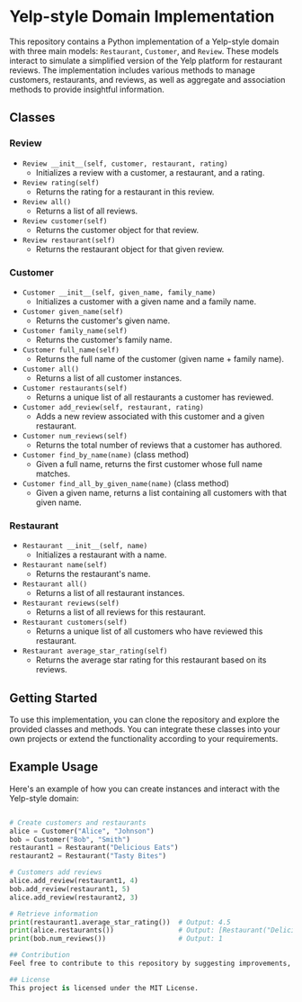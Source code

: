 # Yelp-style Domain Implementation

This repository contains a Python implementation of a Yelp-style domain with three main models: `Restaurant`, `Customer`, and `Review`. These models interact to simulate a simplified version of the Yelp platform for restaurant reviews. The implementation includes various methods to manage customers, restaurants, and reviews, as well as aggregate and association methods to provide insightful information.

## Classes

### Review

- `Review __init__(self, customer, restaurant, rating)`
  - Initializes a review with a customer, a restaurant, and a rating.
- `Review rating(self)`
  - Returns the rating for a restaurant in this review.
- `Review all()`
  - Returns a list of all reviews.
- `Review customer(self)`
  - Returns the customer object for that review.
- `Review restaurant(self)`
  - Returns the restaurant object for that given review.

### Customer

- `Customer __init__(self, given_name, family_name)`
  - Initializes a customer with a given name and a family name.
- `Customer given_name(self)`
  - Returns the customer's given name.
- `Customer family_name(self)`
  - Returns the customer's family name.
- `Customer full_name(self)`
  - Returns the full name of the customer (given name + family name).
- `Customer all()`
  - Returns a list of all customer instances.
- `Customer restaurants(self)`
  - Returns a unique list of all restaurants a customer has reviewed.
- `Customer add_review(self, restaurant, rating)`
  - Adds a new review associated with this customer and a given restaurant.
- `Customer num_reviews(self)`
  - Returns the total number of reviews that a customer has authored.
- `Customer find_by_name(name)` (class method)
  - Given a full name, returns the first customer whose full name matches.
- `Customer find_all_by_given_name(name)` (class method)
  - Given a given name, returns a list containing all customers with that given name.

### Restaurant

- `Restaurant __init__(self, name)`
  - Initializes a restaurant with a name.
- `Restaurant name(self)`
  - Returns the restaurant's name.
- `Restaurant all()`
  - Returns a list of all restaurant instances.
- `Restaurant reviews(self)`
  - Returns a list of all reviews for this restaurant.
- `Restaurant customers(self)`
  - Returns a unique list of all customers who have reviewed this restaurant.
- `Restaurant average_star_rating(self)`
  - Returns the average star rating for this restaurant based on its reviews.

## Getting Started

To use this implementation, you can clone the repository and explore the provided classes and methods. You can integrate these classes into your own projects or extend the functionality according to your requirements.

## Example Usage

Here's an example of how you can create instances and interact with the Yelp-style domain:

```python

# Create customers and restaurants
alice = Customer("Alice", "Johnson")
bob = Customer("Bob", "Smith")
restaurant1 = Restaurant("Delicious Eats")
restaurant2 = Restaurant("Tasty Bites")

# Customers add reviews
alice.add_review(restaurant1, 4)
bob.add_review(restaurant1, 5)
alice.add_review(restaurant2, 3)

# Retrieve information
print(restaurant1.average_star_rating())  # Output: 4.5
print(alice.restaurants())                # Output: [Restaurant("Delicious Eats"), Restaurant("Tasty Bites")]
print(bob.num_reviews())                  # Output: 1

## Contribution
Feel free to contribute to this repository by suggesting improvements, reporting issues, or submitting pull requests.

## License
This project is licensed under the MIT License.